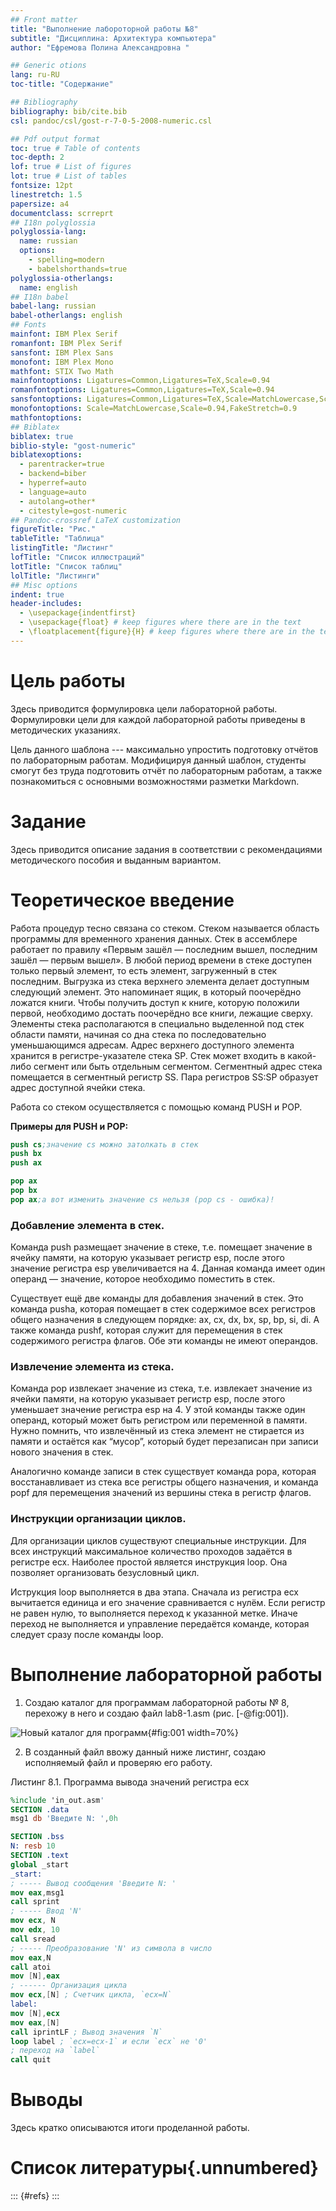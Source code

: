 ```yaml
---
## Front matter
title: "Выполнение лабороторной работы №8"
subtitle: "Дисциплина: Архитектура компьютера"
author: "Ефремова Полина Александровна "

## Generic otions
lang: ru-RU
toc-title: "Содержание"

## Bibliography
bibliography: bib/cite.bib
csl: pandoc/csl/gost-r-7-0-5-2008-numeric.csl

## Pdf output format
toc: true # Table of contents
toc-depth: 2
lof: true # List of figures
lot: true # List of tables
fontsize: 12pt
linestretch: 1.5
papersize: a4
documentclass: scrreprt
## I18n polyglossia
polyglossia-lang:
  name: russian
  options:
	- spelling=modern
	- babelshorthands=true
polyglossia-otherlangs:
  name: english
## I18n babel
babel-lang: russian
babel-otherlangs: english
## Fonts
mainfont: IBM Plex Serif
romanfont: IBM Plex Serif
sansfont: IBM Plex Sans
monofont: IBM Plex Mono
mathfont: STIX Two Math
mainfontoptions: Ligatures=Common,Ligatures=TeX,Scale=0.94
romanfontoptions: Ligatures=Common,Ligatures=TeX,Scale=0.94
sansfontoptions: Ligatures=Common,Ligatures=TeX,Scale=MatchLowercase,Scale=0.94
monofontoptions: Scale=MatchLowercase,Scale=0.94,FakeStretch=0.9
mathfontoptions:
## Biblatex
biblatex: true
biblio-style: "gost-numeric"
biblatexoptions:
  - parentracker=true
  - backend=biber
  - hyperref=auto
  - language=auto
  - autolang=other*
  - citestyle=gost-numeric
## Pandoc-crossref LaTeX customization
figureTitle: "Рис."
tableTitle: "Таблица"
listingTitle: "Листинг"
lofTitle: "Список иллюстраций"
lotTitle: "Список таблиц"
lolTitle: "Листинги"
## Misc options
indent: true
header-includes:
  - \usepackage{indentfirst}
  - \usepackage{float} # keep figures where there are in the text
  - \floatplacement{figure}{H} # keep figures where there are in the text
---
```


# Цель работы

Здесь приводится формулировка цели лабораторной работы. Формулировки
цели для каждой лабораторной работы приведены в методических
указаниях.

Цель данного шаблона --- максимально упростить подготовку отчётов по
лабораторным работам.  Модифицируя данный шаблон, студенты смогут без
труда подготовить отчёт по лабораторным работам, а также познакомиться
с основными возможностями разметки Markdown.

# Задание

Здесь приводится описание задания в соответствии с рекомендациями
методического пособия и выданным вариантом.

# Теоретическое введение

Работа процедур тесно связана со стеком. Стеком называется область программы для временного хранения данных.
Стек в ассемблере работает по правилу «Первым зашёл — последним вышел, последним зашёл — первым вышел». 
В любой период времени в стеке доступен только первый элемент, то есть элемент, загруженный в стек последним. 
Выгрузка из стека верхнего элемента делает доступным следующий элемент. 
Это напоминает ящик, в который поочерёдно ложатся книги. Чтобы получить доступ к книге, которую положили первой, необходимо достать поочерёдно все книги, лежащие сверху. 
Элементы стека располагаются в специально выделенной под стек области памяти, начиная со дна стека по последовательно уменьшающимся адресам. 
Адрес верхнего доступного элемента хранится в регистре-указателе стека SP. Стек может входить в какой-либо сегмент или быть отдельным сегментом. 
Сегментный адрес стека помещается в сегментный регистр SS. Пара регистров SS:SP образует адрес доступной ячейки стека.

Работа со стеком осуществляется с помощью команд PUSH и POP.

**Примеры для PUSH и POP:**

```NASM
push cs;значение cs можно затолкать в стек
push bx
push ax

pop ax
pop bx
pop ax;а вот изменить значение cs нельзя (pop cs - ошибка)!
```
### Добавление элемента в стек.

Команда push размещает значение в стеке, т.е. помещает значение в ячейку памяти, на
которую указывает регистр esp, после этого значение регистра esp увеличивается на 4.
Данная команда имеет один операнд — значение, которое необходимо поместить в стек.

Существует ещё две команды для добавления значений в стек. Это команда pusha, которая
помещает в стек содержимое всех регистров общего назначения в следующем порядке: ах,
сх, dx, bх, sp, bp, si, di. А также команда pushf, которая служит для перемещения в стек
содержимого регистра флагов. Обе эти команды не имеют операндов.

### Извлечение элемента из стека.

Команда pop извлекает значение из стека, т.е. извлекает значение из ячейки памяти, на
которую указывает регистр esp, после этого уменьшает значение регистра esp на 4. У этой
команды также один операнд, который может быть регистром или переменной в памяти.
Нужно помнить, что извлечённый из стека элемент не стирается из памяти и остаётся как
“мусор”, который будет перезаписан при записи нового значения в стек.

Аналогично команде записи в стек существует команда popa, которая восстанавливает
из стека все регистры общего назначения, и команда popf для перемещения значений из
вершины стека в регистр флагов.

### Инструкции организации циклов.

Для организации циклов существуют специальные инструкции. Для всех инструкций
максимальное количество проходов задаётся в регистре ecx. Наиболее простой является инструкция loop. Она позволяет организовать безусловный цикл.

Иструкция loop выполняется в два этапа. Сначала из регистра ecx вычитается единица и
его значение сравнивается с нулём. Если регистр не равен нулю, то выполняется переход к
указанной метке. Иначе переход не выполняется и управление передаётся команде, которая
следует сразу после команды loop. 

# Выполнение лабораторной работы

1. Создаю каталог для программам лабораторной работы № 8, перехожу в него и создаю
файл lab8-1.asm (рис. [-@fig:001]).

![Новый каталог для программ](image/1.зтg){#fig:001 width=70%}


2. В созданный файл ввожу данный ниже листинг, создаю исполняемый файл и проверяю его работу. 

Листинг 8.1. Программа вывода значений регистра ecx

```NASM
%include 'in_out.asm'
SECTION .data
msg1 db 'Введите N: ',0h

SECTION .bss
N: resb 10
SECTION .text
global _start
_start:
; ----- Вывод сообщения 'Введите N: '
mov eax,msg1
call sprint
; ----- Ввод 'N'
mov ecx, N
mov edx, 10
call sread
; ----- Преобразование 'N' из символа в число
mov eax,N
call atoi
mov [N],eax
; ------ Организация цикла
mov ecx,[N] ; Счетчик цикла, `ecx=N`
label:
mov [N],ecx
mov eax,[N]
call iprintLF ; Вывод значения `N`
loop label ; `ecx=ecx-1` и если `ecx` не '0'
; переход на `label`
call quit
```

# Выводы

Здесь кратко описываются итоги проделанной работы.

# Список литературы{.unnumbered}

::: {#refs}
:::
